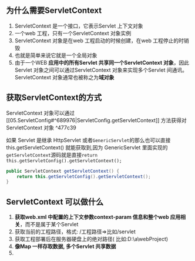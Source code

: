 ## 为什么需要ServletContext

1. ServletContext 是一个接口，它表示Servlet 上下文对象
2. 一个web 工程，只有一个ServletContext 对象实例
3. ServletContext 对象是在web 工程启动的时候创建，在web 工程停止的时销毁
4. 也就是简单来说它就是一个全局对象
5. 由于一个WEB **应用中的所有Servlet 共享同一个ServletContext 对象**，因此Servlet 对象之间可以通过ServletContext 对象来实现多个Servlet 间通讯。ServletContext 对象通常也被称之为**域对象**

## 获取ServletContext的方式

ServletContext 对象可以通过 [[05.ServletConfig#^689976|ServletConfig.getServletContext]] 方法获得对ServletContext 对象 ^477c39

如果 Servlet 是继承 HttpServlet 或者`GenericServlet`的那么也可以直接 this.getServletContext() 就能获取到,因为 GenericServlet 里面实现的 `getServletContext`源码就是直接`return this.getServletConfig().getServletContext();  `
```java
public ServletContext getServletContext() {  
    return this.getServletConfig().getServletContext();  
}
```


## ServletContext 可以做什么

1. **获取web.xml 中配置的上下文参数context-param 信息和整个web 应用相关**，而不是属于某个Servlet
2. 获取当前的工程路径，格式: /工程路径=>比如/servlet
3. 获取工程部署后在服务器硬盘上的绝对路径( 比如:D:\a\webProject\)
4. **像Map 一样存取数据, 多个Servlet 共享数据**
5. 

